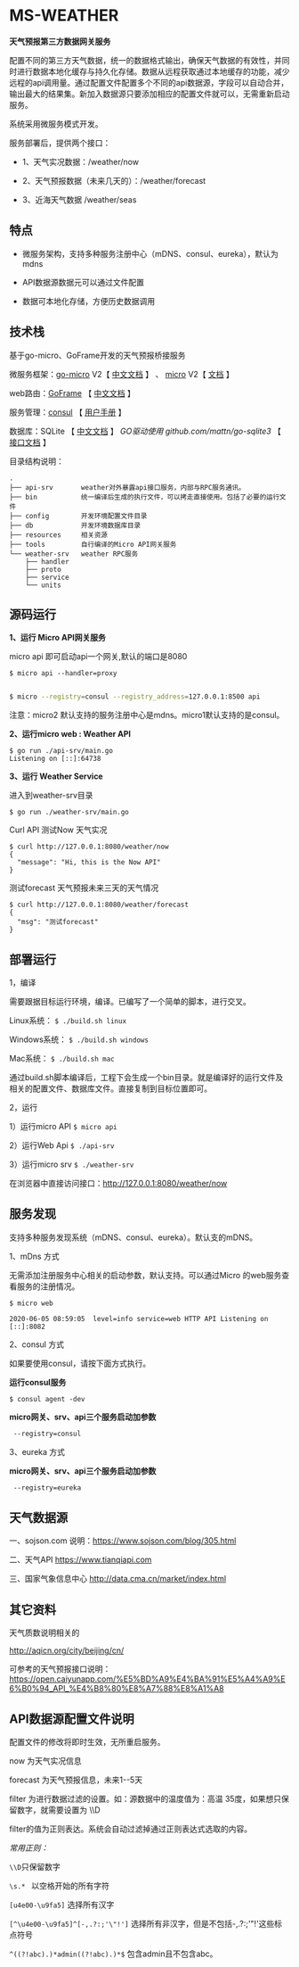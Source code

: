 # MS-WEATHER 

**天气预报第三方数据网关服务**

配置不同的第三方天气数据，统一的数据格式输出，确保天气数据的有效性，并同时进行数据本地化缓存与持久化存储。数据从远程获取通过本地缓存的功能，减少远程的api调用量。通过配置文件配置多个不同的api数据源，字段可以自动合并，输出最大的结果集。新加入数据源只要添加相应的配置文件就可以，无需重新启动服务。

系统采用微服务模式开发。

服务部署后，提供两个接口：

* 1、天气实况数据：/weather/now

* 2、天气预报数据（未来几天的）：/weather/forecast

* 3、近海天气数据 /weather/seas


## 特点

* 微服务架构，支持多种服务注册中心（mDNS、consul、eureka），默认为mdns

* API数据源数据元可以通过文件配置

* 数据可本地化存储，方便历史数据调用 

## 技术栈

基于go-micro、GoFrame开发的天气预报桥接服务

微服务框架：[go-micro](https://github.com/micro/go-micro) V2【 [中文文档](https://learnku.com/docs/go-micro/2.x) 】 、 [micro](https://github.com/micro/micro) V2【 [文档](https://micro.mu/docs/) 】

web路由：[GoFrame](https://github.com/gogf/gf) 【 [中文文档](https://goframe.org/index) 】

服务管理：[consul](https://www.consul.io/) 【 [用户手册](https://kingfree.gitbook.io/consul/) 】

数据库：SQLite   【 [中文文档](https://doc.yonyoucloud.com/doc/wiki/project/sqlite/sqlite-intro.html) 】      *GO驱动使用  github.com/mattn/go-sqlite3* 【 [接口文档](https://godoc.org/github.com/mattn/go-sqlite3) 】

目录结构说明：

```
.
├── api-srv       weather对外暴露api接口服务，内部与RPC服务通讯。
├── bin           统一编译后生成的执行文件，可以拷走直接使用。包括了必要的运行文件
├── config        开发环境配置文件目录
├── db            开发环境数据库目录
├── resources     相关资源
├── tools         自行编译的Micro API网关服务
└── weather-srv   weather RPC服务
    ├── handler
    ├── proto
    ├── service
    └── units

```

## 源码运行

**1、运行 Micro API网关服务**

micro api 即可启动api一个网关,默认的端口是8080

`$ micro api --handler=proxy`

```bash

$ micro --registry=consul --registry_address=127.0.0.1:8500 api

```

注意：micro2 默认支持的服务注册中心是mdns。micro1默认支持的是consul。

**2、运行micro web :  Weather API**

```
$ go run ./api-srv/main.go
Listening on [::]:64738

```

**3、运行 Weather Service**

进入到weather-srv目录

`$ go run ./weather-srv/main.go`



Curl API 测试Now 天气实况

```
$ curl http://127.0.0.1:8080/weather/now
{
  "message": "Hi, this is the Now API"
}
```

测试forecast 天气预报未来三天的天气情况

```
$ curl http://127.0.0.1:8080/weather/forecast
{
  "msg": "测试forecast"
}
```



## 部署运行

1，编译

需要跟据目标运行环境，编译。已编写了一个简单的脚本，进行交叉。

Linux系统：  `$ ./build.sh linux`

Windows系统：  `$ ./build.sh windows`

Mac系统：  `$ ./build.sh mac`

通过build.sh脚本编译后，工程下会生成一个bin目录。就是编译好的运行文件及相关的配置文件、数据库文件。直接复制到目标位置即可。

2，运行

1）运行micro API   `$ micro api`

2）运行Web Api   `$ ./api-srv`

3）运行micro srv   `$ ./weather-srv`

在浏览器中直接访问接口：http://127.0.0.1:8080/weather/now



## 服务发现

支持多种服务发现系统（mDNS、consul、eureka）。默认支的mDNS。

1、mDns 方式

无需添加注册服务中心相关的启动参数，默认支持。可以通过Micro 的web服务查看服务的注册情况。

```
$ micro web

2020-06-05 08:59:05  level=info service=web HTTP API Listening on [::]:8082

```

2、consul 方式


如果要使用consul，请按下面方式执行。

**运行consul服务**

`$ consul agent -dev`

**micro网关、srv、api三个服务启动加参数**

```bash
 --registry=consul

```

3、eureka 方式


**micro网关、srv、api三个服务启动加参数**

```bash
 --registry=eureka

```




## 天气数据源

一、sojson.com 
说明：https://www.sojson.com/blog/305.html

二、天气API
https://www.tianqiapi.com

三、国家气象信息中心
http://data.cma.cn/market/index.html


## 其它资料

天气质数说明相关的

http://aqicn.org/city/beijing/cn/

可参考的天气预报接口说明：
https://open.caiyunapp.com/%E5%BD%A9%E4%BA%91%E5%A4%A9%E6%B0%94_API_%E4%B8%80%E8%A7%88%E8%A1%A8


## API数据源配置文件说明
配置文件的修改将即时生效，无所重启服务。

now 为天气实况信息

forecast 为天气预报信息，未来1--5天

filter 为进行数据过滤的设置。如：源数据中的温度值为：高温 35度，如果想只保留数字，就需要设置为 \\\D

filter的值为正则表达。系统会自动过滤掉通过正则表达式选取的内容。

*常用正则：*


`\\D`只保留数字

`\s.* `
以空格开始的所有字符

`[u4e00-\u9fa5]`
选择所有汉字

`[^\u4e00-\u9fa5]^[-,.?:;'\"!']`
选择所有非汉字，但是不包括-,.?:;'"!'这些标点符号



`^((?!abc).)*admin((?!abc).)*$`
包含admin且不包含abc。
